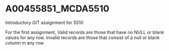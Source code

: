 # A00455851_MCDA5510
Introductory GIT assignment for 5510

For the first assignment,
Valid records are those that have no NULL or blank values for any row.
Invalid records are those that consist of a null or blank column in any row.
